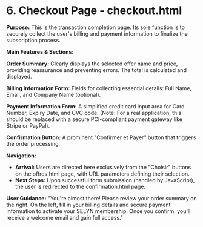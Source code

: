 # 6. Checkout Page - checkout.html

**Purpose:** This is the transaction completion page. Its sole function is to securely collect the user's billing and payment information to finalize the subscription process.

**Main Features & Sections:**

**Order Summary:** Clearly displays the selected offer name and price, providing reassurance and preventing errors. The total is calculated and displayed.

**Billing Information Form:** Fields for collecting essential details: Full Name, Email, and Company Name (optional).

**Payment Information Form:** A simplified credit card input area for Card Number, Expiry Date, and CVC code. (Note: For a real application, this should be replaced with a secure PCI-compliant payment gateway like Stripe or PayPal).

**Confirmation Button:** A prominent "Confirmer et Payer" button that triggers the order processing.

**Navigation:**

*   **Arrival:** Users are directed here exclusively from the "Choisir" buttons on the offres.html page, with URL parameters defining their selection.
*   **Next Steps:** Upon successful form submission (handled by JavaScript), the user is redirected to the confirmation.html page.

**User Guidance:** "You're almost there! Please review your order summary on the right. On the left, fill in your billing details and secure payment information to activate your SELYN membership. Once you confirm, you'll receive a welcome email and gain full access."
